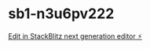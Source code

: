 # sb1-n3u6pv222

[Edit in StackBlitz next generation editor ⚡️](https://stackblitz.com/~/github.com/jasonxmert/sb1-n3u6pv222)
